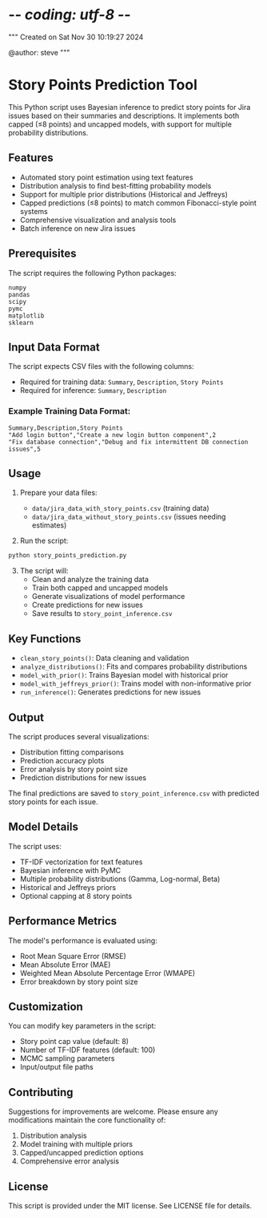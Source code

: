 # -*- coding: utf-8 -*-
"""
Created on Sat Nov 30 10:19:27 2024

@author: steve
"""

# Story Points Prediction Tool

This Python script uses Bayesian inference to predict story points for Jira issues based on their summaries and descriptions. It implements both capped (≤8 points) and uncapped models, with support for multiple probability distributions.

## Features

- Automated story point estimation using text features
- Distribution analysis to find best-fitting probability models
- Support for multiple prior distributions (Historical and Jeffreys)
- Capped predictions (≤8 points) to match common Fibonacci-style point systems
- Comprehensive visualization and analysis tools
- Batch inference on new Jira issues

## Prerequisites

The script requires the following Python packages:
```
numpy
pandas
scipy
pymc
matplotlib
sklearn
```

## Input Data Format

The script expects CSV files with the following columns:
- Required for training data: `Summary`, `Description`, `Story Points`
- Required for inference: `Summary`, `Description`

### Example Training Data Format:
```csv
Summary,Description,Story Points
"Add login button","Create a new login button component",2
"Fix database connection","Debug and fix intermittent DB connection issues",5
```

## Usage

1. Prepare your data files:
   - `data/jira_data_with_story_points.csv` (training data)
   - `data/jira_data_without_story_points.csv` (issues needing estimates)

2. Run the script:
```python
python story_points_prediction.py
```

3. The script will:
   - Clean and analyze the training data
   - Train both capped and uncapped models
   - Generate visualizations of model performance
   - Create predictions for new issues
   - Save results to `story_point_inference.csv`

## Key Functions

- `clean_story_points()`: Data cleaning and validation
- `analyze_distributions()`: Fits and compares probability distributions
- `model_with_prior()`: Trains Bayesian model with historical prior
- `model_with_jeffreys_prior()`: Trains model with non-informative prior
- `run_inference()`: Generates predictions for new issues

## Output

The script produces several visualizations:
- Distribution fitting comparisons
- Prediction accuracy plots
- Error analysis by story point size
- Prediction distributions for new issues

The final predictions are saved to `story_point_inference.csv` with predicted story points for each issue.

## Model Details

The script uses:
- TF-IDF vectorization for text features
- Bayesian inference with PyMC
- Multiple probability distributions (Gamma, Log-normal, Beta)
- Historical and Jeffreys priors
- Optional capping at 8 story points

## Performance Metrics

The model's performance is evaluated using:
- Root Mean Square Error (RMSE)
- Mean Absolute Error (MAE)
- Weighted Mean Absolute Percentage Error (WMAPE)
- Error breakdown by story point size

## Customization

You can modify key parameters in the script:
- Story point cap value (default: 8)
- Number of TF-IDF features (default: 100)
- MCMC sampling parameters
- Input/output file paths

## Contributing

Suggestions for improvements are welcome. Please ensure any modifications maintain the core functionality of:
1. Distribution analysis
2. Model training with multiple priors
3. Capped/uncapped prediction options
4. Comprehensive error analysis

## License

This script is provided under the MIT license. See LICENSE file for details.